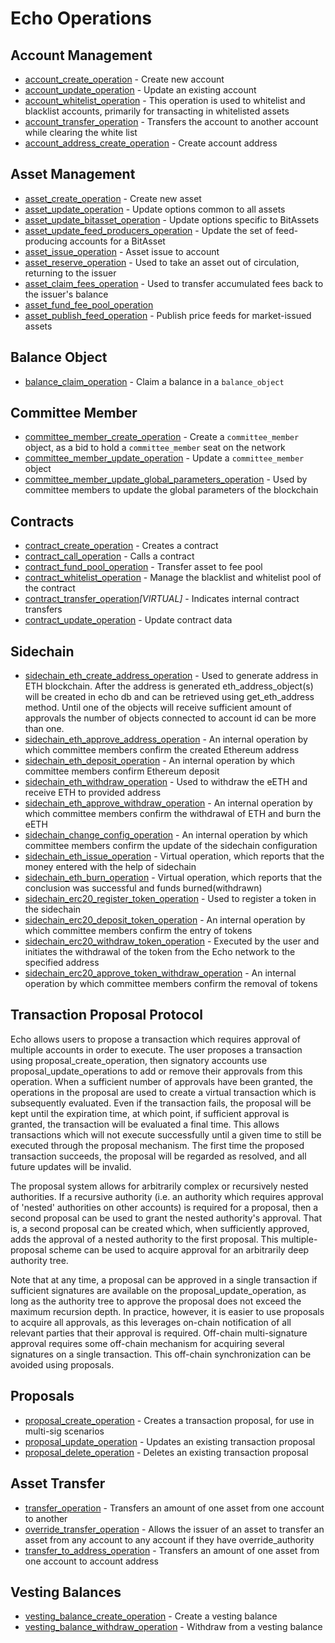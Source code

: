 # Echo Operations

## Account Management

* [account\_create\_operation](account-management.md#account_create_operation) - Create new account
* [account\_update\_operation](account-management.md#account_update_operation) - Update an existing account
* [account\_whitelist\_operation](account-management.md#account_whitelist_operation) - This operation is used to whitelist and blacklist accounts, primarily for transacting in whitelisted assets
* [account\_transfer\_operation](account-management.md#account_transfer_operation) - Transfers the account to another account while clearing the white list
* [account\_address\_create\_operation](account-management.md#account_address_create_operation) - Create account address

## Asset Management

* [asset\_create\_operation](asset-management.md#asset_create_operation) - Create new asset
* [asset\_update\_operation](asset-management.md#asset_update_operation) - Update options common to all assets
* [asset\_update\_bitasset\_operation]( asset-management.md#asset_update_bitasset_operation) - Update options specific to BitAssets
* [asset\_update\_feed\_producers\_operation](asset-management.md#asset_update_feed_producers_operation) - Update the set of feed-producing accounts for a BitAsset
* [asset\_issue\_operation](asset-management.md#asset_issue_operation) - Asset issue to account
* [asset\_reserve\_operation](asset-management.md#asset_reserve_operation) - Used to take an asset out of circulation, returning to the issuer
* [asset_claim_fees_operation](asset-management.md#asset_claim_fees_operation) - Used to transfer accumulated fees back to the issuer's balance
* [asset\_fund\_fee\_pool\_operation](asset-management.md#asset_fund_fee_pool_operation)
* [asset\_publish\_feed\_operation](asset-management.md#asset_publish_feed_operation) - Publish price feeds for market-issued assets

## Balance Object

* [balance\_claim\_operation](balance-object.md#balance_claim_operation) - Claim a balance in a `balance_object`

## Committee Member

* [committee\_member\_create\_operation](committee-member.md#committee_member_create_operation) - Create a `committee_member` object, as a bid to hold a `committee_member` seat on the network
* [committee\_member\_update\_operation](committee-member.md#committee_member_update_operation) - Update a `committee_member` object
* [committee\_member\_update\_global\_parameters\_operation](committee-member.md#committee_member_update_global_parameters_operation) - Used by committee members to update the global parameters of the blockchain

## Contracts

* [contract\_create\_operation](contracts.md#contract_create_operation) - Creates a contract
* [contract\_call\_operation](contracts.md#contract_call_operation) - Calls a contract
* [contract\_fund\_pool\_operation](contracts.md#contract_fund_pool_operation) - Transfer asset to fee pool
* [contract\_whitelist\_operation](contracts.md#contract_whitelist_operation) - Manage the blacklist and whitelist pool of the contract
* [contract\_transfer\_operation](contracts.md#contract_transfer_operation)_\[VIRTUAL\]_ - Indicates internal contract transfers
* [contract\_update\_operation](contracts.md#contract_update_operation) - Update contract data

## Sidechain

* [sidechain\_eth\_create\_address\_operation](contracts.md#sidechain_eth_create_address_operation) - Used to generate address in ETH blockchain. After the address is generated eth\_address\_object\(s\) will be created in echo db and can be retrieved using get\_eth\_address method. Until one of the objects will receive sufficient amount of approvals the number of objects connected to account id can be more than one.
* [sidechain\_eth\_approve\_address\_operation](contracts.md#sidechain_eth_approve_address_operation) - An internal operation by which committee members confirm the created  Ethereum address
* [sidechain\_eth\_deposit\_operation](contracts.md#sidechain_eth_deposit_operation) - An internal operation by which committee members confirm Ethereum deposit
* [sidechain\_eth\_withdraw\_operation](contracts.md#sidechain_eth_withdraw_operation) - Used to withdraw the eETH and receive ETH to provided address
* [sidechain\_eth\_approve\_withdraw\_operation](contracts.md#sidechain_eth_approve_withdraw_operation) - An internal operation by which committee members confirm the withdrawal of ETH and burn the eETH
* [sidechain\_change\_config\_operation](contracts.md#sidechain_change_config_operation) - An internal operation by which committee members confirm the update of the sidechain configuration
* [sidechain\_eth\_issue\_operation](contracts.md#sidechain_eth_issue_operation) - Virtual operation, which reports that the money entered with the help of sidechain
* [sidechain\_eth\_burn\_operation](contracts.md#sidechain_eth_burn_operation) - Virtual operation, which reports that the conclusion was successful and funds burned\(withdrawn\)
* [sidechain\_erc20\_register\_token\_operation](contracts.md#sidechain_erc20_register_token_operation) - Used to register a token in the sidechain
* [sidechain\_erc20\_deposit\_token\_operation](contracts.md#sidechain_erc20_deposit_token_operation) - An internal operation by which committee members confirm the entry of tokens
* [sidechain\_erc20\_withdraw\_token\_operation](contracts.md#sidechain_erc20_withdraw_token_operation) - Executed by the user and initiates the withdrawal of the token from the Echo network to the specified address
* [sidechain\_erc20\_approve\_token\_withdraw\_operation](contracts.md#sidechain_erc20_approve_token_withdraw_operation) - An internal operation by which committee members confirm the removal of tokens

## Transaction Proposal Protocol

Echo allows users to propose a transaction which requires approval of multiple accounts in order to execute. The user proposes a transaction using proposal\_create\_operation, then signatory accounts use proposal\_update\_operations to add or remove their approvals from this operation. When a sufficient number of approvals have been granted, the operations in the proposal are used to create a virtual transaction which is subsequently evaluated. Even if the transaction fails, the proposal will be kept until the expiration time, at which point, if sufficient approval is granted, the transaction will be evaluated a final time. This allows transactions which will not execute successfully until a given time to still be executed through the proposal mechanism. The first time the proposed transaction succeeds, the proposal will be regarded as resolved, and all future updates will be invalid.

The proposal system allows for arbitrarily complex or recursively nested authorities. If a recursive authority \(i.e. an authority which requires approval of 'nested' authorities on other accounts\) is required for a proposal, then a second proposal can be used to grant the nested authority's approval. That is, a second proposal can be created which, when sufficiently approved, adds the approval of a nested authority to the first proposal. This multiple-proposal scheme can be used to acquire approval for an arbitrarily deep authority tree.

Note that at any time, a proposal can be approved in a single transaction if sufficient signatures are available on the proposal\_update\_operation, as long as the authority tree to approve the proposal does not exceed the maximum recursion depth. In practice, however, it is easier to use proposals to acquire all approvals, as this leverages on-chain notification of all relevant parties that their approval is required. Off-chain multi-signature approval requires some off-chain mechanism for acquiring several signatures on a single transaction. This off-chain synchronization can be avoided using proposals.

## Proposals

* [proposal\_create\_operation](proposals.md#proposal_create_operation) - Creates a transaction proposal, for use in multi-sig scenarios
* [proposal\_update\_operation](proposals.md#proposal_update_operation) - Updates an existing transaction proposal
* [proposal\_delete\_operation](proposals.md#proposal_delete_operation) - Deletes an existing transaction proposal

## Asset Transfer

* [transfer\_operation](asset-transfer.md#transfer_operation) - Transfers an amount of one asset from one account to another
* [override\_transfer\_operation](asset-transfer.md#override_transfer_operation) - Allows the issuer of an asset to transfer an asset from any account to any account if they have override\_authority
* [transfer\_to\_address\_operation](asset-transfer.md#transfer_to_address_operation) - Transfers an amount of one asset from one account to account address

## Vesting Balances

* [vesting\_balance\_create\_operation](vesting-balances.md#vesting_balance_create_operation) - Create a vesting balance
* [vesting\_balance\_withdraw\_operation](vesting-balances.md#vesting_balance_withdraw_operation) - Withdraw from a vesting balance

